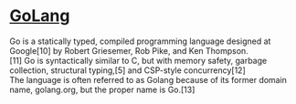 <!DOCTYPE html>
<html>
  <head>
     <meta charset="utf-8">
     <title>My 1st project</title>
  </head>
  <body>
    <main>
    <h1 style text-align:center><u><b>GoLang</b></u> </h1>
    <p>Go is a statically typed, compiled programming language designed at Google[10] by Robert Griesemer, Rob Pike, and Ken Thompson.<br>[11] Go is 
   syntactically similar to C, but with memory safety, garbage collection, structural typing,[5] and CSP-style concurrency[12] <br>The language is often 
referred to as Golang because of its former domain name, golang.org, but the proper name is Go.[13] </p>


   </body>
</html>    
